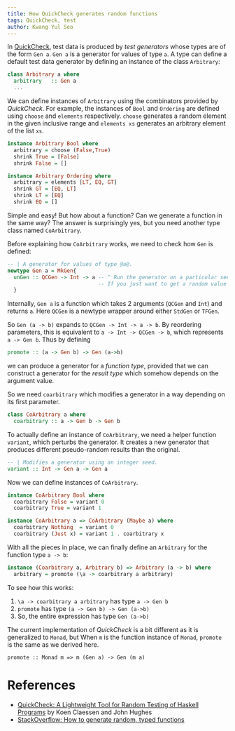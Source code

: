 ```yaml
---
title: How QuickCheck generates random functions
tags: QuickCheck, test
author: Kwang Yul Seo
---
```

In [QuickCheck][quickcheck], test data is produced by *test generators* whose types are of the form `Gen a`. `Gen a` is a generator for values of type `a`. A type can define a default test data generator by defining an instance of the class `Arbitrary`:

```haskell
class Arbitrary a where
  arbitrary   :: Gen a
  ...
```

We can define instances of `Arbitrary` using the combinators provided by *QuickCheck*. For example, the instances of `Bool` and `Ordering` are defined using `choose` and `elements` respectively. `choose` generates a random element in the given inclusive range and `elements xs` generates an arbitrary element of the list `xs`.

```haskell
instance Arbitrary Bool where
  arbitrary = choose (False,True)
  shrink True = [False]
  shrink False = []

instance Arbitrary Ordering where
  arbitrary = elements [LT, EQ, GT]
  shrink GT = [EQ, LT]
  shrink LT = [EQ]
  shrink EQ = []
```

Simple and easy! But how about a function? Can we generate a function in the same way? The answer is surprisingly yes, but you need another type class named `CoArbitrary`.

Before explaining how `CoArbitrary` works, we need to check how `Gen` is defined:

```haskell
-- | A generator for values of type @a@.
newtype Gen a = MkGen{
  unGen :: QCGen -> Int -> a -- ^ Run the generator on a particular seed.
                             -- If you just want to get a random value out, consider using 'generate'.
  }
```

Internally, `Gen a` is a function which takes 2 arguments (`QCGen` and `Int`) and returns `a`. Here `QCGen` is a newtype wrapper around either `StdGen` or `TFGen`.

So `Gen (a -> b)` expands to `QCGen -> Int -> a -> b`. By reordering parameters, this is equivalent to `a -> Int -> QCGen -> b`, which represents `a -> Gen b`. Thus by defining

```haskell
promote :: (a -> Gen b) -> Gen (a->b)
```

we can produce a generator for a *function type*, provided that we can construct a generator for the *result type* which somehow depends on the argument value.

So we need `coarbitrary` which modifies a generator in a way depending on its first parameter.

```haskell
class CoArbitrary a where
  coarbitrary :: a -> Gen b -> Gen b
```  

 To actually define an instance of `CoArbitrary`, we need a helper function `variant`, which perturbs the generator. It creates a new generator that produces different pseudo-random results than the original.

```haskell
-- | Modifies a generator using an integer seed.
variant :: Int -> Gen a -> Gen a
```

Now we can define instances of `CoArbitrary`.

```haskell
instance CoArbitrary Bool where
  coarbitrary False = variant 0
  coarbitrary True = variant 1

instance CoArbitrary a => CoArbitrary (Maybe a) where
  coarbitrary Nothing  = variant 0
  coarbitrary (Just x) = variant 1 . coarbitrary x
```

With all the pieces in place, we can finally define an `Arbitrary` for the function type `a -> b`:

```haskell
instance (Coarbitrary a, Arbitrary b) => Arbitrary (a -> b) where
  arbitrary = promote (\a -> coarbitrary a arbitrary)
```

To see how this works:

1. `\a -> coarbitrary a arbitrary` has type `a -> Gen b`
2. `promote` has type `(a -> Gen b) -> Gen (a->b)`
3. So, the entire expression has type `Gen (a->b)`

The current implementation of *QuickCheck* is a bit different as it is generalized to `Monad`, but When `m` is the function instance of `Monad`, `promote` is the same as we derived here.

```
promote :: Monad m => m (Gen a) -> Gen (m a)
```

# References

* [QuickCheck: A Lightweight Tool for Random Testing of Haskell Programs][paper] by Koen Claessen and John Hughes
* [StackOverflow: How to generate random, typed functions][so]

[quickcheck]: https://hackage.haskell.org/package/QuickCheck
[paper]: http://www.cs.tufts.edu/~nr/cs257/archive/john-hughes/quick.pdf
[so]: http://stackoverflow.com/a/16220336/2028189
